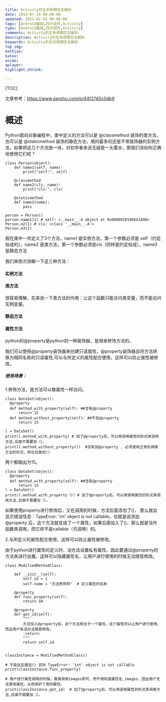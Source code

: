```yaml
---
title: Activity的生命周期完全解析
date: 2014-07-20 00:00:00
updated: 2022-01-05 00:00:00
tags: [Android基础,四大组件,Activity]
type: [Android基础,四大组件,Activity]
comments: Activity的生命周期完全解析
description: Activity的生命周期完全解析
keywords: Activity的生命周期完全解析
top_img:
mathjax:
katex:
aside:
aplayer:
highlight_shrink:

---
```


[TOC]



文章参考：https://www.jianshu.com/p/44f2740c0db9

# 概述

Python面向对象编程中，类中定义的方法可以是 @classmethod 装饰的类方法，也可以是 @staticmethod 装饰的静态方法，用的最多的还是不带装饰器的实例方法，如果把这几个方法放一块，对初学者来说无疑是一头雾水，那我们该如何正确地使用它们呢？


```
class Person(object):
    def name1(self, name):
        print("self:", self)

    @classmethod
    def name2(cls, name):
        print("cls:", cls)

    @staticmethod
    def name3(name):
        pass

person = Person()
person.name1(1) # self: <__main__.A object at 0x000001E596E41A90>
Person.m2(1) # cls: <class '__main__.A'>
Person.m3(1)
```

我在类中一共定义了3个方法，name1 是实例方法，第一个参数必须是 self（约定俗成的）。name2 是类方法，第一个参数必须是cls（同样是约定俗成），name3 是静态方法

我们来依次讲解一下这三种方法：

#### 实例方法


#### 类方法
很容易理解，先来说一下类方法的作用：让这个函数只能访问类变量，而不能访问实例变量。



#### 静态方法



#### 属性方法
python的@property是python的一种装饰器，是用来修饰方法的。

我们可以使用@property装饰器来创建只读属性，@property装饰器会将方法转换为相同名称的只读属性,可以与所定义的属性配合使用，这样可以防止属性被修改。

##### 使用场景：

1.修饰方法，是方法可以像属性一样访问。

```
class DataSet(object):
  @property
  def method_with_property(self): ##含有@property
      return 15
  def method_without_property(self): ##不含@property
      return 15

l = DataSet()
print(l.method_with_property) # 加了@property后，可以用调用属性的形式来调用方法,后面不需要加（）。
print(l.method_without_property())  #没有加@property , 必须使用正常的调用方法的形式，即在后面加()
```
两个都输出为15。


```
class DataSet(object):
  @property
  def method_with_property(self): ##含有@property
      return 15
l = DataSet()
print(l.method_with_property（）) # 加了@property后，可以用调用属性的形式来调用方法,后面不需要加（）。
```
如果使用property进行修饰后，又在调用的时候，方法后面添加了()， 那么就会显示错误信息：TypeError: 'int' object is not callable，也就是说添加@property 后，这个方法就变成了一个属性，如果后面加入了()，那么就是当作函数来调用，而它却不是callable（可调用）的。



2.与所定义的属性配合使用，这样可以防止属性被修改。

 由于python进行属性的定义时，没办法设置私有属性，因此要通过@property的方法来进行设置。这样可以隐藏属性名，让用户进行使用的时候无法随意修改。


```
class ModifiedMethodClass:

    def __init__(self):
        self.id = 1
        self.name = "方法修饰符"  # 定义属性的名称

    @property
    def func_property(self):
        return 10

    @property
    def get_id(self):
        """
        方法加入@property后，这个方法相当于一个属性，这个属性可以让用户进行使用，而且用户有没办法随意修改。
        :return:
        """
        return self.id


classInstance = ModifiedMethodClass()

# 不能在后面加() 否则 TypeError: 'int' object is not callable
print(classInstance.func_property)

# 用户进行属性调用的时候，直接调用images即可，而不用知道属性名_images，因此用户无法更改属性，从而保护了类的属性。
print(classInstance.get_id)  # 加了@property后，可以用调用属性的形式来调用方法,后面不需要加（）。

```
